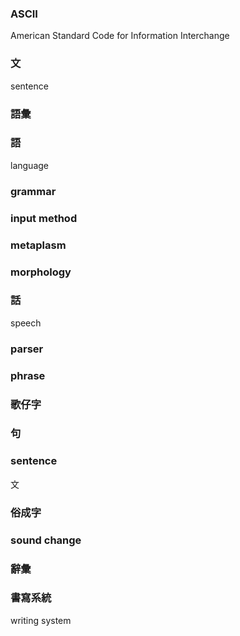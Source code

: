 ### ASCII

American Standard Code for Information Interchange

### 文

sentence

### 語彙

### 語

language

### grammar

### input method

### metaplasm

### morphology

### 話

speech

### parser

### phrase

### 歌仔字

### 句

### sentence

文

### 俗成字

### sound change

### 辭彙

### 書寫系統

writing system
